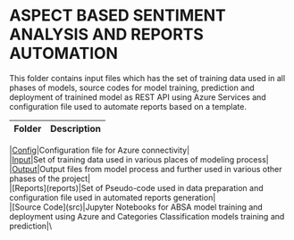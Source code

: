 # ASPECT BASED SENTIMENT ANALYSIS AND REPORTS AUTOMATION

This folder contains input files which has the set of training data used in all phases of models, source codes for model training, prediction and deployment of trainined model as REST API using Azure Services and configuration file used to automate reports based on a template. 

|Folder|Description|
|------|------------------------|

|[Config](config/)|Configuration file for Azure connectivity|\
|[Input](input/)|Set of training data used in various places of modeling process|\
|[Output](output/)|Output files from model process and further used in various other phases of the project|\
|[Reports](reports\)|Set of Pseudo-code used in data preparation and configuration file used in automated reports generation|\
|[Source Code](src\)|Jupyter Notebooks for ABSA model training and deployment using Azure and Categories Classification models training and prediction|\
